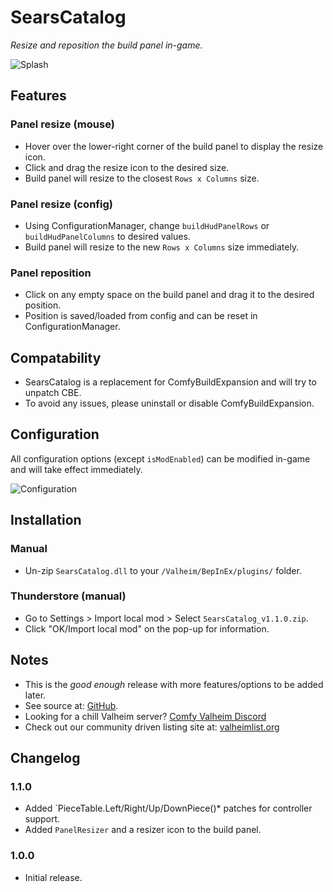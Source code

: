 # SearsCatalog

*Resize and reposition the build panel in-game.*

![Splash](https://i.imgur.com/jwYCsdf.png)

## Features

### Panel resize (mouse)

  * Hover over the lower-right corner of the build panel to display the resize icon.
  * Click and drag the resize icon to the desired size.
  * Build panel will resize to the closest `Rows x Columns` size.

### Panel resize (config)

  * Using ConfigurationManager, change `buildHudPanelRows` or `buildHudPanelColumns` to desired values.
  * Build panel will resize to the new `Rows x Columns` size immediately.

### Panel reposition

  * Click on any empty space on the build panel and drag it to the desired position.
  * Position is saved/loaded from config and can be reset in ConfigurationManager.

## Compatability

  * SearsCatalog is a replacement for ComfyBuildExpansion and will try to unpatch CBE.
  * To avoid any issues, please uninstall or disable ComfyBuildExpansion.

## Configuration

All configuration options (except `isModEnabled`) can be modified in-game and will take effect immediately.

![Configuration](https://i.imgur.com/Faoihs5.png)

## Installation

### Manual

  * Un-zip `SearsCatalog.dll` to your `/Valheim/BepInEx/plugins/` folder.

### Thunderstore (manual)

  * Go to Settings > Import local mod > Select `SearsCatalog_v1.1.0.zip`.
  * Click "OK/Import local mod" on the pop-up for information.

## Notes

  * This is the *good enough* release with more features/options to be added later.
  * See source at: [GitHub](https://github.com/redseiko/ComfyMods/tree/main/SearsCatalog).
  * Looking for a chill Valheim server? [Comfy Valheim Discord](https://discord.gg/ameHJz5PFk)
  * Check out our community driven listing site at: [valheimlist.org](https://valheimlist.org/)

## Changelog

### 1.1.0

  * Added `PieceTable.Left/Right/Up/DownPiece()* patches for controller support.
  * Added `PanelResizer` and a resizer icon to the build panel.

### 1.0.0

  * Initial release.